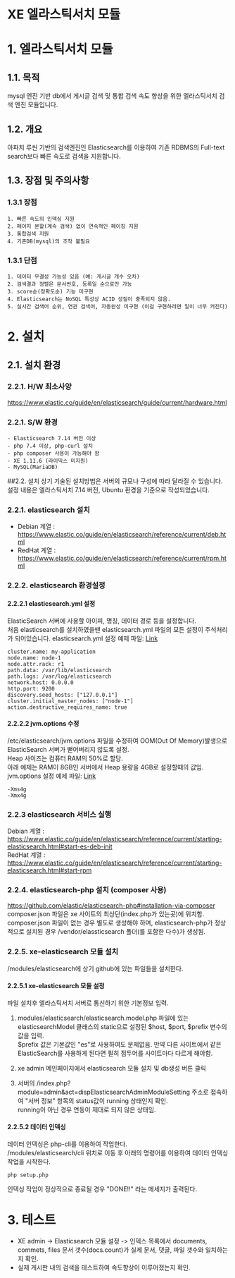 XE 엘라스틱서치 모듈
======================

# 1. 엘라스틱서치 모듈

## 1.1. 목적
mysql 엔진 기반 db에서 게시글 검색 및 통합 검색 속도 향상을 위한 엘라스틱서치 검색 엔진 모듈입니다.
## 1.2. 개요
아파치 루씬 기반의 검색엔진인 Elasticsearch를 이용하여 기존 RDBMS의 Full-text search보다 빠른 속도로 검색을 지원합니다.

## 1.3. 장점 및 주의사항
### 1.3.1 장점
    1. 빠른 속도의 인덱싱 지원
    2. 페이지 분할(계속 검색) 없이 연속적인 페이징 지원
    3. 통합검색 지원
    4. 기존DB(mysql)의 조작 불필요
### 1.3.1 단점
    1. 데이터 무결성 가능성 있음 (예: 게시글 개수 오차)
    2. 검색결과 정렬은 문서번호, 등록일 순으로만 가능
    3. score순(정확도순) 기능 미구현
    4. Elasticsearch는 NoSQL 특성상 ACID 성질이 충족되지 않음.
    5. 실시간 검색어 순위, 연관 검색어, 자동완성 미구현 (이걸 구현하려면 일이 너무 커진다)
    
# 2. 설치
## 2.1. 설치 환경

### 2.2.1. H/W 최소사양
https://www.elastic.co/guide/en/elasticsearch/guide/current/hardware.html

### 2.2.1. S/W 환경
    - Elasticsearch 7.14 버전 이상
    - php 7.4 이상, php-curl 설치
    - php composer 사용이 가능해야 함
    - XE 1.11.6 (라이믹스 미지원)
    - MySQL(MariaDB)

##2.2. 설치
상기 기술된 설치방법은 서버의 규모나 구성에 따라 달라질 수 있습니다.   
설정 내용은 엘라스틱서치 7.14 버전, Ubuntu 환경을 기준으로 작성되었습니다.

### 2.2.1. elasticsearch 설치
* Debian 계열 : https://www.elastic.co/guide/en/elasticsearch/reference/current/deb.html   
* RedHat 계열 : https://www.elastic.co/guide/en/elasticsearch/reference/current/rpm.html

### 2.2.2. elasticsearch 환경설정

#### 2.2.2.1 elasticsearch.yml 설정
ElasticSearch 서버에 사용할 아이피, 명칭, 데이터 경로 등을 설정합니다.   
처음 elasticsearch를 설치하였을땐 elasticsearch.yml 파일의 모든 설정이 주석처리가 되어있습니다.
elasticsearch.yml 설정 예제 파일: [Link][yml_link]   

[yml_link]: https://gist.github.com/huhani/d5ff4ea1886ed9667b94e1095732a782 "Go Gist"


```
cluster.name: my-application
node.name: node-1
node.attr.rack: r1
path.data: /var/lib/elasticsearch
path.logs: /var/log/elasticsearch
network.host: 0.0.0.0
http.port: 9200
discovery.seed_hosts: ["127.0.0.1"]
cluster.initial_master_nodes: ["node-1"]
action.destructive_requires_name: true
```




#### 2.2.2.2 jvm.options 수정
/etc/elasticsearch/jvm.options 파일을 수정하여 OOM(Out Of Memory)발생으로 ElasticSearch 서버가 뻗어버리지 않도록 설정.   
Heap 사이즈는 컴퓨터 RAM의 50%로 할당.    
아래 예제는 RAM이 8GB인 서버에서 Heap 용량을 4GB로 설정할때의 값임.   
jvm.options 설정 예제 파일: [Link][jvm_options_link]   

[jvm_options_link]: https://gist.github.com/huhani/a9300fcbe9c46f8a416777c5212fcc3a "Go Gist"
```
-Xms4g
-Xmx4g
```

### 2.2.3 elasticsearch 서비스 실행
Debian 계열 : https://www.elastic.co/guide/en/elasticsearch/reference/current/starting-elasticsearch.html#start-es-deb-init   
RedHat 계열 : https://www.elastic.co/guide/en/elasticsearch/reference/current/starting-elasticsearch.html#start-rpm


### 2.2.4. elasticsearch-php 설치 (composer 사용)
https://github.com/elastic/elasticsearch-php#installation-via-composer   
composer.json 파일은 xe 사이트의 최상단(index.php가 있는곳)에 위치함.   
composer.json 파일이 없는 경우 별도로 생성해야 하며, elasticsearch-php가 정상적으로 설치된 경우 /vendor/elassticsearch 폴더(를 포함한 다수)가 생성됨.


### 2.2.5. xe-elasticsearch 모듈 설치
/modules/elasticsearch에 상기 github에 있는 파일들을 설치한다.

#### 2.2.5.1 xe-elasticsearch 모듈 설정
파일 설치후 엘라스틱서치 서버로 통신하기 위한 기본정보 입력.   
1. modules/elasticsearch/elasticsearch.model.php 파일에 있는 elasticsearchModel 클래스의 static으로 설정된 $host, $port, $prefix 변수의 값을 입력.   
 $prefix 값은 기본값인 "es"로 사용하여도 문제없음. 만약 다른 사이트에서 같은 ElasticSearch를 사용하게 된다면 필히 접두어를 사이트마다 다르게 해야함.
 
2. xe admin 메인페이지에서 elasticsearch 모듈 설치 및 db생성 버튼 클릭

3. 서버의 /index.php?module=admin&act=dispElasticsearchAdminModuleSetting 주소로 접속하여 "서버 정보" 항목의 status값이 running 상태인지 확인.   
running이 아닌 경우 연동이 제대로 되지 않은 상태임.

#### 2.2.5.2 데이터 인덱싱
데이터 인덱싱은 php-cli를 이용하여 작업한다.   
/modules/elasticsearch/cli 위치로 이동 후 아래의 명령어를 이용하여 데이터 인덱싱 작업을 시작한다.
```
php setup.php
```
인덱싱 작업이 정상적으로 종료될 경우 "DONE!!" 라는 메세지가 출력된다.

# 3. 테스트

- XE admin -> Elasticsearch 모듈 설정 -> 인덱스 목록에서 documents, commets, files 문서 갯수(docs.count)가 실제 문서, 댓글, 파일 갯수와 일치하는지 확인.
- 실제 게시판 내의 검색을 테스트하여 속도향상이 이루어졌는지 확인.
